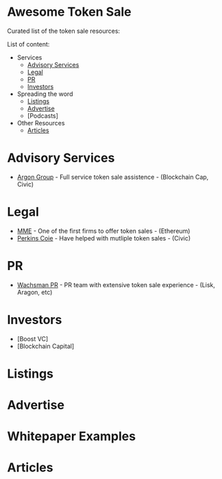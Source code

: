 Awesome Token Sale
==================
Curated list of the token sale resources:

List of content:
* Services
  * [Advisory Services](#advisory-services)   
  * [Legal](#legal)
  * [PR](#pr)
  * [Investors](#investors)
* Spreading the word 
  * [Listings](#listings)
  * [Advertise](#advertise)
  * [Podcasts]
* Other Resources
  * [Articles](#articles)

# Advisory Services
* [Argon Group](https://argongroup.com/) - Full service token sale assistence - (Blockchain Cap, Civic)

# Legal
* [MME](http://www.mme.ch/) - One of the first firms to offer token sales - (Ethereum)
* [Perkins Coie](https://www.perkinscoie.com/en/index.html) - Have helped with mutliple token sales - (Civic)

# PR
* [Wachsman PR](http://wachsmanpr.com/) - PR team with extensive token sale experience - (Lisk, Aragon, etc)

# Investors
* [Boost VC]
* [Blockchain Capital]

# Listings


# Advertise


# Whitepaper Examples


# Articles
